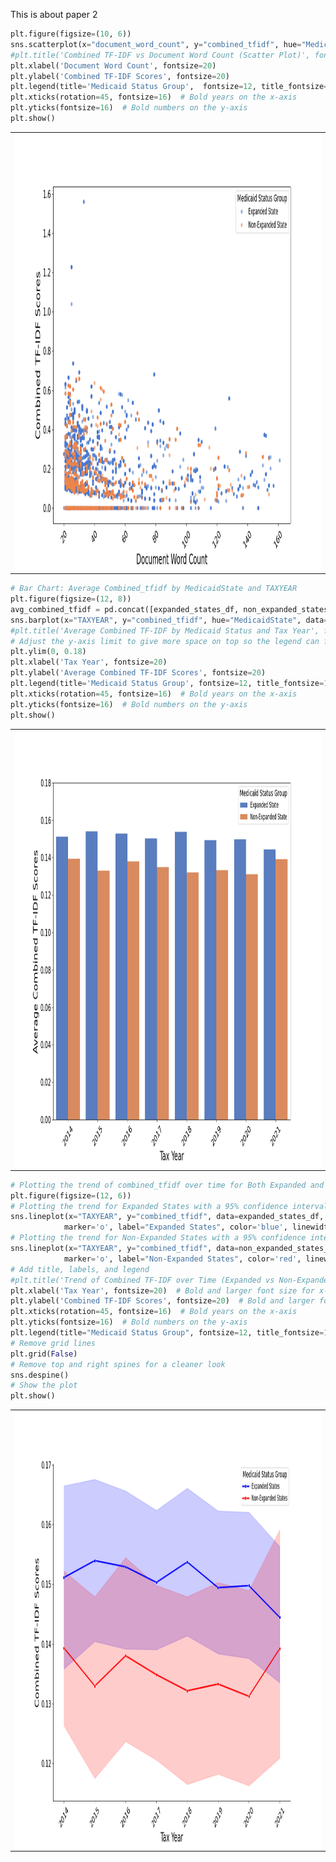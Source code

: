 This is about paper 2
```python
plt.figure(figsize=(10, 6))
sns.scatterplot(x="document_word_count", y="combined_tfidf", hue="MedicaidState", data=pd.concat([expanded_states_df, non_expanded_states_df]), palette="muted", alpha=0.6, edgecolor='none')
#plt.title('Combined TF-IDF vs Document Word Count (Scatter Plot)', fontsize=16, fontweight='bold')
plt.xlabel('Document Word Count', fontsize=20)
plt.ylabel('Combined TF-IDF Scores', fontsize=20)
plt.legend(title='Medicaid Status Group',  fontsize=12, title_fontsize=14)
plt.xticks(rotation=45, fontsize=16)  # Bold years on the x-axis
plt.yticks(fontsize=16)  # Bold numbers on the y-axis
plt.show()
```
<table border="0"  style='border:none;'  bordercolor="#ffffff"  width=100%  >
<tr style='border:none;'  >   
   <td valign="center" style='border:none;'  > 
        <img  height="700" width = "1000" align="center" src="https://github.com/YinmanZhong/YinmanZhong.github.io/blob/main/ZhongDissertationPaper2/ResultsFiguresPaper2/Result_Figure_1.png">
   </td>
 </tr>
 </table>

```python
# Bar Chart: Average Combined_tfidf by MedicaidState and TAXYEAR
plt.figure(figsize=(12, 8))
avg_combined_tfidf = pd.concat([expanded_states_df, non_expanded_states_df]).groupby(['MedicaidState', 'TAXYEAR'])['combined_tfidf'].mean().reset_index()
sns.barplot(x="TAXYEAR", y="combined_tfidf", hue="MedicaidState", data=avg_combined_tfidf, palette="muted")
#plt.title('Average Combined TF-IDF by Medicaid Status and Tax Year', fontsize=16, fontweight='bold')
# Adjust the y-axis limit to give more space on top so the legend can fit in
plt.ylim(0, 0.18)
plt.xlabel('Tax Year', fontsize=20)
plt.ylabel('Average Combined TF-IDF Scores', fontsize=20)
plt.legend(title='Medicaid Status Group', fontsize=12, title_fontsize=14)
plt.xticks(rotation=45, fontsize=16)  # Bold years on the x-axis
plt.yticks(fontsize=16)  # Bold numbers on the y-axis
plt.show()
```
<table border="0"  style='border:none;'  bordercolor="#ffffff"  width=100%  >
<tr style='border:none;'  >   
   <td valign="center" style='border:none;'  > 
        <img  height="700" width = "1000" align="center" src="https://github.com/YinmanZhong/YinmanZhong.github.io/blob/main/ZhongDissertationPaper2/ResultsFiguresPaper2/Result_Figure_2.png">
   </td>
 </tr>
 </table>

 ```python
# Plotting the trend of combined_tfidf over time for Both Expanded and Non-Expanded States
plt.figure(figsize=(12, 6))
# Plotting the trend for Expanded States with a 95% confidence interval
sns.lineplot(x="TAXYEAR", y="combined_tfidf", data=expanded_states_df,
             marker='o', label="Expanded States", color='blue', linewidth=2.5)
# Plotting the trend for Non-Expanded States with a 95% confidence interval
sns.lineplot(x="TAXYEAR", y="combined_tfidf", data=non_expanded_states_df,
             marker='o', label="Non-Expanded States", color='red', linewidth=2.5)
# Add title, labels, and legend
#plt.title('Trend of Combined TF-IDF over Time (Expanded vs Non-Expanded States)', fontsize=16, fontweight='bold')
plt.xlabel('Tax Year', fontsize=20)  # Bold and larger font size for x-axis title
plt.ylabel('Combined TF-IDF Scores', fontsize=20)  # Bold and larger font size for y-axis title
plt.xticks(rotation=45, fontsize=16)  # Bold years on the x-axis
plt.yticks(fontsize=16)  # Bold numbers on the y-axis
plt.legend(title="Medicaid Status Group", fontsize=12, title_fontsize=14)
# Remove grid lines
plt.grid(False)
# Remove top and right spines for a cleaner look
sns.despine()
# Show the plot
plt.show()
```
<table border="0"  style='border:none;'  bordercolor="#ffffff"  width=100%  >
<tr style='border:none;'  >   
   <td valign="center" style='border:none;'  > 
        <img  height="700" width = "1000" align="center" src="https://github.com/YinmanZhong/YinmanZhong.github.io/blob/main/ZhongDissertationPaper2/ResultsFiguresPaper2/Result_Figure_3.png">
   </td>
 </tr>
 </table>
